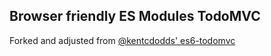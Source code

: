 
## Browser friendly ES Modules TodoMVC

Forked and adjusted from [@kentcdodds' es6-todomvc](https://github.com/kentcdodds/es6-todomvc)
